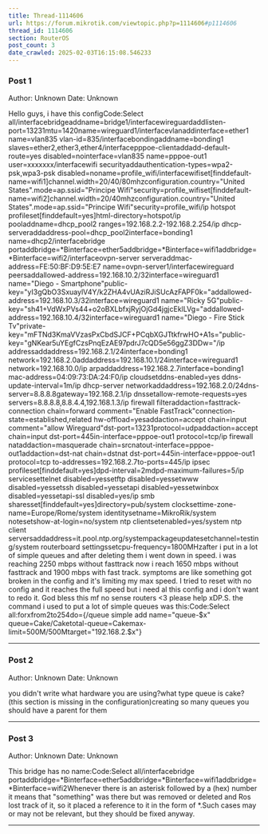 ```yaml
---
title: Thread-1114606
url: https://forum.mikrotik.com/viewtopic.php?p=1114606#p1114606
thread_id: 1114606
section: RouterOS
post_count: 3
date_crawled: 2025-02-03T16:15:08.546233
---
```


### Post 1
Author: Unknown
Date: Unknown

Hello guys, i have this configCode:Select all/interfacebridgeaddname=bridge1/interfacewireguardaddlisten-port=13231mtu=1420name=wireguard1/interfacevlanaddinterface=ether1 name=vlan835 vlan-id=835/interfacebondingaddname=bonding1 slaves=ether2,ether3,ether4/interfacepppoe-clientaddadd-default-route=yes disabled=nointerface=vlan835 name=pppoe-out1 user=xxxxxxx/interfacewifi securityaddauthentication-types=wpa2-psk,wpa3-psk disabled=noname=profile_wifi/interfacewifiset[finddefault-name=wifi1]channel.width=20/40/80mhzconfiguration.country="United States".mode=ap.ssid="Principe Wifi"security=profile_wifiset[finddefault-name=wifi2]channel.width=20/40mhzconfiguration.country="United States".mode=ap.ssid="Principe Wifi"security=profile_wifi/ip hotspot profileset[finddefault=yes]html-directory=hotspot/ip pooladdname=dhcp_pool2 ranges=192.168.2.2-192.168.2.254/ip dhcp-serveraddaddress-pool=dhcp_pool2interface=bonding1 name=dhcp2/interfacebridge portaddbridge=*Binterface=ether5addbridge=*Binterface=wifi1addbridge=*Binterface=wifi2/interfaceovpn-server serveraddmac-address=FE:50:BF:D9:5E:E7 name=ovpn-server1/interfacewireguard peersaddallowed-address=192.168.10.2/32interface=wireguard1 name="Diego - Smartphone"public-key="yI3gQbO3SxuaylV4Y/k2ZHA4vUAziRJiSUcAzFAPF0k="addallowed-address=192.168.10.3/32interface=wireguard1 name="Ricky 5G"public-key="sh41+VdWxPVs44+o2oBXLbfxjRyjOjGd4jgjcEklLVg="addallowed-address=192.168.10.4/32interface=wireguard1 name="Diego - Fire Stick Tv"private-key="mFTNd3KmaVVzasPxCbdSJCF+PCqbXGJTtkfrwHO+A1s="public-key="gNKear5uYEgfCzsPnqEzAE97pdrJ7cQD5e56ggZ3DDw="/ip addressaddaddress=192.168.2.1/24interface=bonding1 network=192.168.2.0addaddress=192.168.10.1/24interface=wireguard1 network=192.168.10.0/ip arpaddaddress=192.168.2.7interface=bonding1 mac-address=04:09:73:DA:24:F0/ip cloudsetddns-enabled=yes ddns-update-interval=1m/ip dhcp-server networkaddaddress=192.168.2.0/24dns-server=8.8.8.8gateway=192.168.2.1/ip dnssetallow-remote-requests=yes servers=8.8.8.8,8.8.4.4,192.168.1.3/ip firewall filteraddaction=fasttrack-connection chain=forward comment="Enable FastTrack"connection-state=established,related hw-offload=yesaddaction=accept chain=input comment="allow Wireguard"dst-port=13231protocol=udpaddaction=accept chain=input dst-port=445in-interface=pppoe-out1 protocol=tcp/ip firewall nataddaction=masquerade chain=srcnatout-interface=pppoe-out1addaction=dst-nat chain=dstnat dst-port=445in-interface=pppoe-out1 protocol=tcp to-addresses=192.168.2.7to-ports=445/ip ipsec profileset[finddefault=yes]dpd-interval=2mdpd-maximum-failures=5/ip servicesettelnet disabled=yessetftp disabled=yessetwww disabled=yessetssh disabled=yessetapi disabled=yessetwinbox disabled=yessetapi-ssl disabled=yes/ip smb sharesset[finddefault=yes]directory=pub/system clocksettime-zone-name=Europe/Rome/system identitysetname=MikroRik/system notesetshow-at-login=no/system ntp clientsetenabled=yes/system ntp client serversaddaddress=it.pool.ntp.org/systempackageupdatesetchannel=testing/system routerboard settingssetcpu-frequency=1800MHzafter i put in a lot of simple queues and after deleting them i went down in speed. i was reaching 2250 mbps without fasttrack now i reach 1650 mbps without fasttrack and 1900 mbps with fast track. symptoms are like something got broken in the config and it's limiting my max speed. I tried to reset with no config and it reaches the full speed but i need al this config and i don't want to redo it. God bless this mf no sense routers <3 please help xDP.S. the command i used to put a lot of simple queues was this:Code:Select all:forxfrom2to254do={/queue simple add name="queue-$x" queue=Cake/Caketotal-queue=Cakemax-limit=500M/500Mtarget="192.168.2.$x"}

---
### Post 2
Author: Unknown
Date: Unknown

you didn't write what hardware you are using?what type queue is cake? (this section is missing in the configuration)creating so many queues you should have a parent for them

---
### Post 3
Author: Unknown
Date: Unknown

This bridge has no name:Code:Select all/interfacebridge portaddbridge=*Binterface=ether5addbridge=*Binterface=wifi1addbridge=*Binterface=wifi2Whenever there is an asterisk followed by a (hex) number it means that "something" was there but was removed or deleted and Ros lost track of it, so it placed a reference to it in the form of *<number>.Such cases may or may not be relevant, but they should be fixed anyway.

---
